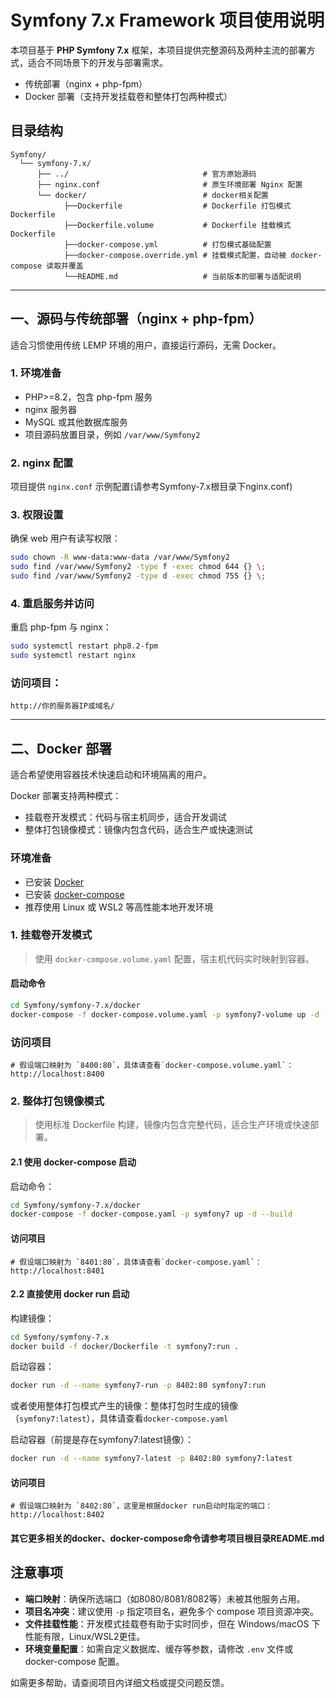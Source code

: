 # Symfony 7.x Framework 项目使用说明

本项目基于 **PHP Symfony 7.x** 框架，本项目提供完整源码及两种主流的部署方式，适合不同场景下的开发与部署需求。

- 传统部署（nginx + php-fpm）
- Docker 部署（支持开发挂载卷和整体打包两种模式）

## 目录结构

```text
Symfony/
  └── symfony-7.x/
      ├── ../                              # 官方原始源码
      ├── nginx.conf                       # 原生环境部署 Nginx 配置
      └── docker/                          # docker相关配置
            ├──Dockerfile                  # Dockerfile 打包模式Dockerfile
            ├──Dockerfile.volume           # Dockerfile 挂载模式Dockerfile
            ├──docker-compose.yml          # 打包模式基础配置
            ├──docker-compose.override.yml # 挂载模式配置，自动被 docker-compose 读取并覆盖
            └──README.md                   # 当前版本的部署与适配说明
```
---

## 一、源码与传统部署（nginx + php-fpm）

适合习惯使用传统 LEMP 环境的用户，直接运行源码，无需 Docker。

### 1. 环境准备

- PHP>=8.2，包含 php-fpm 服务
- nginx 服务器
- MySQL 或其他数据库服务
- 项目源码放置目录，例如 `/var/www/Symfony2`

### 2. nginx 配置

项目提供 `nginx.conf` 示例配置(请参考Symfony-7.x根目录下nginx.conf)

### 3. 权限设置

确保 web 用户有读写权限：

```bash
sudo chown -R www-data:www-data /var/www/Symfony2
sudo find /var/www/Symfony2 -type f -exec chmod 644 {} \;
sudo find /var/www/Symfony2 -type d -exec chmod 755 {} \;
```

### 4. 重启服务并访问

重启 php-fpm 与 nginx：

```bash
sudo systemctl restart php8.2-fpm
sudo systemctl restart nginx
```

### 访问项目：
```
http://你的服务器IP或域名/
```
---

## 二、Docker 部署

适合希望使用容器技术快速启动和环境隔离的用户。

Docker 部署支持两种模式：

- 挂载卷开发模式：代码与宿主机同步，适合开发调试
- 整体打包镜像模式：镜像内包含代码，适合生产或快速测试

### 环境准备

- 已安装 [Docker](https://docs.docker.com/get-docker/)
- 已安装 [docker-compose](https://docs.docker.com/compose/install/)
- 推荐使用 Linux 或 WSL2 等高性能本地开发环境

### 1. 挂载卷开发模式

> 使用 `docker-compose.volume.yaml` 配置，宿主机代码实时映射到容器。

#### 启动命令

```bash
cd Symfony/symfony-7.x/docker
docker-compose -f docker-compose.volume.yaml -p symfony7-volume up -d --build
```

### 访问项目
```
# 假设端口映射为 `8400:80`，具体请查看`docker-compose.volume.yaml`：
http://localhost:8400
```

### 2. 整体打包镜像模式

> 使用标准 Dockerfile 构建，镜像内包含完整代码，适合生产环境或快速部署。

#### 2.1 使用 docker-compose 启动

启动命令：

```bash
cd Symfony/symfony-7.x/docker
docker-compose -f docker-compose.yaml -p symfony7 up -d --build
```
#### 访问项目

```
# 假设端口映射为 `8401:80`，具体请查看`docker-compose.yaml`：
http://localhost:8401
```

#### 2.2 直接使用 docker run 启动

构建镜像：

```bash
cd Symfony/symfony-7.x
docker build -f docker/Dockerfile -t symfony7:run .
```

启动容器：

```bash
docker run -d --name symfony7-run -p 8402:80 symfony7:run
```

或者使用整体打包模式产生的镜像：整体打包时生成的镜像（`symfony7:latest`），具体请查看`docker-compose.yaml`

启动容器（前提是存在symfony7:latest镜像）：

```bash
docker run -d --name symfony7-latest -p 8402:80 symfony7:latest
```

#### 访问项目

```
# 假设端口映射为 `8402:80`，这里是根据docker run启动时指定的端口：
http://localhost:8402
```

#### 其它更多相关的docker、docker-compose命令请参考项目根目录README.md

## 注意事项

- **端口映射**：确保所选端口（如8080/8081/8082等）未被其他服务占用。
- **项目名冲突**：建议使用 `-p` 指定项目名，避免多个 compose 项目资源冲突。
- **文件挂载性能**：开发模式挂载卷有助于实时同步，但在 Windows/macOS 下性能有限，Linux/WSL2更佳。
- **环境变量配置**：如需自定义数据库、缓存等参数，请修改 `.env` 文件或 docker-compose 配置。

如需更多帮助，请查阅项目内详细文档或提交问题反馈。